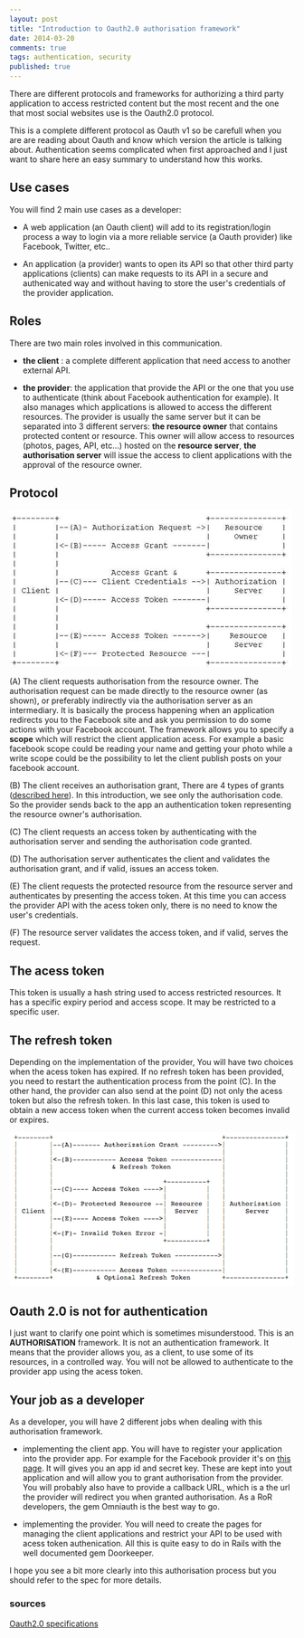 ```yaml
---
layout: post
title: "Introduction to Oauth2.0 authorisation framework"
date: 2014-03-20
comments: true
tags: authentication, security
published: true
---
```



There are different protocols and frameworks for authorizing a third party application to access restricted content but the most recent and the one that most social websites use is the Oauth2.0 protocol.

This is a complete different protocol as Oauth v1 so be carefull when you are are reading about Oauth and know which version the article is talking about.
Authentication seems complicated when first approached and I just want to share here an easy summary to understand how this works.

## Use cases


You will find 2 main use cases as a developer:

* A web application (an Oauth client) will add to its registration/login process a way to login via a more reliable service (a Oauth provider) like Facebook, Twitter, etc..

* An application (a provider) wants to open its API so that other third party applications (clients) can make requests to its API in a secure and authenicated way and without having to store the user's credentials of the provider application.


## Roles


There are two main roles involved in this communication.

* **the client** : a complete different application that need access to another external API.

* **the provider**: the application that provide the API or the one that you use to authenticate (think about Facebook authentication for example). It also manages which applications is allowed to access the different resources. The provider is usually the same server but it can be separated into 3 different servers: **the resource owner** that contains protected content or resource. This owner will allow access to resources (photos, pages, API, etc...) hosted on the **resource server**, **the authorisation server** will issue the access to client applications with the approval of the resource owner.


## Protocol

![Oauth2.0 protocol](./images/oauth20.jpg)

(A)  The client requests authorisation from the resource owner. The authorisation request can be made directly to the resource owner (as shown), or preferably indirectly via the authorisation server as an intermediary. It is basically the process happening when an application redirects you to the Facebook site and ask you permission to do some actions with your Facebook account. The framework allows you to specify a **scope** which will restrict the client application acess. For example a basic facebook scope could be reading your name and getting your photo while a write scope could be the possibility to let the client publish posts on your facebook account.

 (B)  The client receives an authorisation grant, There are 4 types of grants ([described here](http://tools.ietf.org/html/rfc6749#section-1.3)). In this introduction, we see only the authorisation code. So the provider sends back to the app an authentication token representing the resource owner's authorisation.

 (C)  The client requests an access token by authenticating with the authorisation server and sending the authorisation code granted.

 (D)  The authorisation server authenticates the client and validates the authorisation grant, and if valid, issues an access token.

 (E)  The client requests the protected resource from the resource server and authenticates by presenting the access token. At this time you can access the provider API with the acess token only, there is no need to know the user's credentials.

 (F)  The resource server validates the access token, and if valid, serves the request.


## The acess token

This token is usually a hash string used to access restricted resources. It has a specific expiry period and access scope. It may be restricted to a specific user.

## The refresh token

Depending on the implementation of the provider, You will have two choices when the acess token has expired. If no refresh token has been provided, you need to restart the authentication process from the point (C). In the other hand, the provider can also send at the point (D) not only the acess token but also the refresh token. In this last case, this token is used to obtain a new access token when the current access token becomes invalid or expires.

![Oauth2.0 refreshing an acess token](./images/oauth_refresh_20.png)


## Oauth 2.0 is not for authentication

I just want to clarify one point which is sometimes misunderstood. This is an **AUTHORISATION** framework. It is not an authentication framework. It means that the provider allows you, as a client, to use some of its resources, in a controlled way. You will not be allowed to authenticate to the provider app using the acess token.

## Your job as a developer

As a developer, you will have 2 different jobs when dealing with this authorisation framework.

* implementing the client app. You will have to register your application into the provider app. For example for the Facebook provider it's on [this page](https://developers.facebook.com/apps). It will gives you an app id and secret key. These are kept into yout application and will allow you to grant authorisation from the provider. You will probably also have to provide a callback URL, which is a the url the provider will redirect you when granted authorisation. As a RoR developers, the gem Omniauth is the best way to go.

* implementing the provider. You will need to create the pages for managing the client applications and restrict your API to be used with acess token authenication. All this is quite easy to do in Rails with the well documented gem Doorkeeper.

I hope you see a bit more clearly into this authorisation process but you should refer to the spec for more details.

### sources
[Oauth2.0 specifications](http://tools.ietf.org/html/rfc6749)



